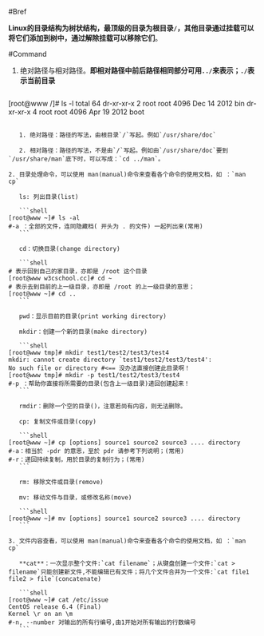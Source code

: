 #Bref

**Linux的目录结构为树状结构，最顶级的目录为根目录`/`，其他目录通过挂载可以将它们添加到树中，通过解除挂载可以移除它们**。

#Command

1. 绝对路径与相对路径。**即相对路径中前后路径相同部分可用`../`来表示；`./`表示当前目录**

    ```shell
[root@www /]# ls -l
total 64
 dr-xr-xr-x 2 root root 4096 Dec 14 2012 bin
 dr-xr-xr-x 4 root root 4096 Apr 19 2012 boot
 ```

    1. 绝对路径：路径的写法，由根目录`/`写起。例如`/usr/share/doc`

    2. 相对路径：路径的写法，不是由`/`写起。例如由`/usr/share/doc`要到`/usr/share/man`底下时，可以写成：`cd ../man`。

2. 目录处理命令，可以使用 man(manual)命令来查看各个命令的使用文档，如 ：`man cp`

    ls: 列出目录(list)

    ```shell
 [root@www ~]# ls -al
 #-a ：全部的文件，连同隐藏档( 开头为 . 的文件) 一起列出来(常用)
    ```

    cd：切换目录(change directory)

    ```shell
 # 表示回到自己的家目录，亦即是 /root 这个目录
 [root@www w3cschool.cc]# cd ~
 # 表示去到目前的上一级目录，亦即是 /root 的上一级目录的意思；
 [root@www ~]# cd ..
    ```

    pwd：显示目前的目录(print working directory)

    mkdir：创建一个新的目录(make directory)

    ```shell
 [root@www tmp]# mkdir test1/test2/test3/test4
 mkdir: cannot create directory `test1/test2/test3/test4':
 No such file or directory #<== 没办法直接创建此目录啊！
 [root@www tmp]# mkdir -p test1/test2/test3/test4
 #-p ：帮助你直接将所需要的目录(包含上一级目录)递回创建起来！
    ```

    rmdir：删除一个空的目录()，注意若尚有内容，则无法删除。

    cp: 复制文件或目录(copy)

    ```shell
 [root@www ~]# cp [options] source1 source2 source3 .... directory
 #-a：相当於 -pdr 的意思，至於 pdr 请参考下列说明；(常用)
 #-r：递回持续复制，用於目录的复制行为；(常用)
    ```

    rm: 移除文件或目录(remove)

    mv: 移动文件与目录，或修改名称(move)
    
    ```shell
 [root@www ~]# mv [options] source1 source2 source3 .... directory
    ```

3. 文件内容查看，可以使用 man(manual)命令来查看各个命令的使用文档，如 ：`man cp`

    **cat**：一次显示整个文件:`cat filename`；从键盘创建一个文件:`cat > filename`只能创建新文件,不能编辑已有文件；将几个文件合并为一个文件:`cat file1 file2 > file`(concatenate)

    ```shell
 [root@www ~]# cat /etc/issue
 CentOS release 6.4 (Final)
 Kernel \r on an \m
 #-n, --number 对输出的所有行编号,由1开始对所有输出的行数编号
    ```
